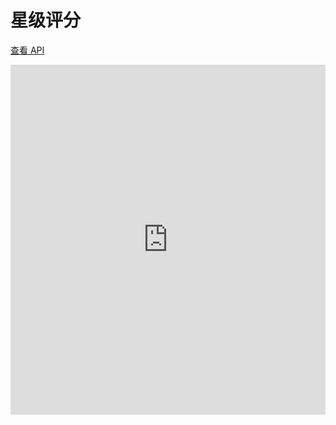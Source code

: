 # 星级评分

[查看 API](http://www.easybui.com/guide/api/classes/bui.rating.html)

<iframe width="100%" height="560" src="http://www.easybui.com/demo/source.html?url=pages/ui_controls/bui.rating&code=full,result" allowfullscreen="allowfullscreen" frameborder="0"></iframe>
